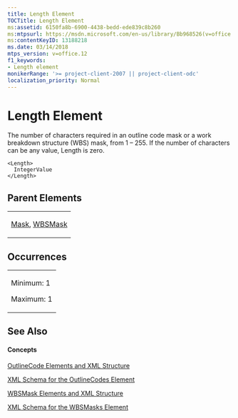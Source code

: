 ```yaml
---
title: Length Element
TOCTitle: Length Element
ms:assetid: 6150fa8b-6900-4438-bedd-ede839c8b260
ms:mtpsurl: https://msdn.microsoft.com/en-us/library/Bb968526(v=office.12)
ms:contentKeyID: 13188218
ms.date: 03/14/2018
mtps_version: v=office.12
f1_keywords:
- Length element
monikerRange: '>= project-client-2007 || project-client-odc'
localization_priority: Normal
---
```


# Length Element




The number of characters required in an outline code mask or a work breakdown structure (WBS) mask, from 1 – 255. If the number of characters can be any value, Length is zero.

    <Length>
      IntegerValue
    </Length>

## Parent Elements

<table>
<colgroup>
<col style="width: 100%" />
</colgroup>
<tbody>
<tr class="odd">
<td><p><a href="mask-element.md">Mask</a>, <a href="wbsmask-element.md">WBSMask</a></p></td>
</tr>
</tbody>
</table>

## Occurrences

<table>
<colgroup>
<col style="width: 100%" />
</colgroup>
<tbody>
<tr class="odd">
<td><p>Minimum: 1</p>
<p>Maximum: 1</p></td>
</tr>
</tbody>
</table>

## See Also

#### Concepts

[OutlineCode Elements and XML Structure](outlinecode-elements-and-xml-structure.md)

[XML Schema for the OutlineCodes Element](xml-schema-for-the-outlinecodes-element.md)

[WBSMask Elements and XML Structure](wbsmask-elements-and-xml-structure.md)

[XML Schema for the WBSMasks Element](xml-schema-for-the-wbsmasks-element.md)

